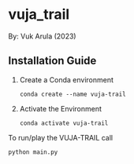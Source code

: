 # vuja_trail

By: Vuk Arula (2023)

## Installation Guide
1. Create a Conda environment
    ```console
    conda create --name vuja-trail
    ```
2. Activate the Environment
    ```console
    conda activate vuja-trail
    ```

To run/play the VUJA-TRAIL call 
```console
python main.py
```